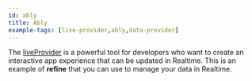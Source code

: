 ```yaml
---
id: ably
title: Ably
example-tags: [live-provider,ably,data-provider]
---
```


The [liveProvider](/docs/advanced-tutorials/real-time/) is a powerful tool for developers who want to create an interactive app experience that can be updated in Realtime. This is an example of **refine** that you can use to manage your data in Realtime.

<CodeSandboxExample path="live-provider-ably" />
